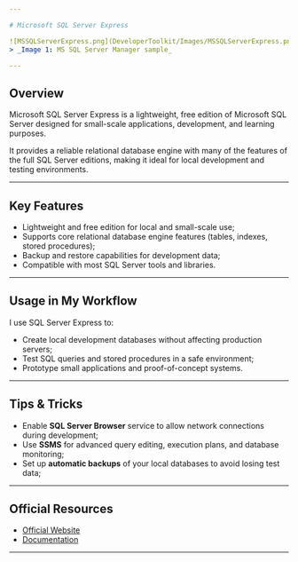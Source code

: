 ```yaml
---

# Microsoft SQL Server Express

![MSSQLServerExpress.png](DeveloperToolkit/Images/MSSQLServerExpress.png)
> _Image 1: MS SQL Server Manager sample_

---
```


## Overview

Microsoft SQL Server Express is a lightweight, free edition of Microsoft SQL Server designed for small-scale applications, development, and learning purposes.

It provides a reliable relational database engine with many of the features of the full SQL Server editions, making it ideal for local development and testing environments.

---

## Key Features
-   Lightweight and free edition for local and small-scale use;
-   Supports core relational database engine features (tables, indexes, stored procedures);
-   Backup and restore capabilities for development data;
-   Compatible with most SQL Server tools and libraries.

---

## Usage in My Workflow
I use SQL Server Express to:  
-   Create local development databases without affecting production servers;
-   Test SQL queries and stored procedures in a safe environment;
-   Prototype small applications and proof-of-concept systems.

---

## Tips & Tricks
-   Enable **SQL Server Browser** service to allow network connections during development;
-   Use **SSMS** for advanced query editing, execution plans, and database monitoring;
-   Set up **automatic backups** of your local databases to avoid losing test data; 

---

## Official Resources
-   [Official Website](https://www.microsoft.com/en-us/sql-server/sql-server-downloads)  
-   [Documentation](https://docs.microsoft.com/en-us/sql/sql-server/?view=sql-server-ver16)  

---
